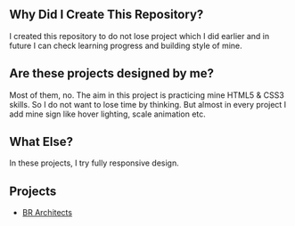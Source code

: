 ## Why Did I Create This Repository?
I created this repository to do not lose project which I did earlier and in future I can check learning progress and building style of mine.

## Are these projects designed by me?
Most of them, no. The aim in this project is practicing mine HTML5 & CSS3 skills. So I do not want to lose time by thinking. But almost in every project I add mine sign like hover lighting, scale animation etc.

## What Else?
In these projects, I try fully responsive design.

## Projects
* [BR Architects](http://github.com)
